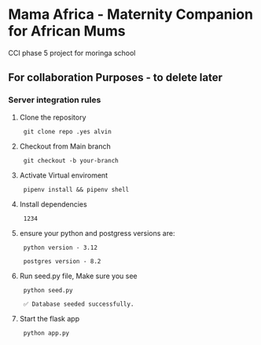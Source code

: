 # Mama Africa - Maternity Companion for African Mums
 CCI phase 5 project for moringa school


## For collaboration Purposes - to delete later

 ### Server integration rules

1. Clone the repository

        git clone repo .yes alvin

2. Checkout from Main branch

        git checkout -b your-branch

3. Activate Virtual enviroment

        pipenv install && pipenv shell

4. Install dependencies

        1234


5. ensure your python and postgress versions are:

        python version - 3.12

        postgres version - 8.2

6. Run seed.py file, Make sure you see  

        python seed.py

        ✅ Database seeded successfully.

7. Start the flask app

        python app.py


